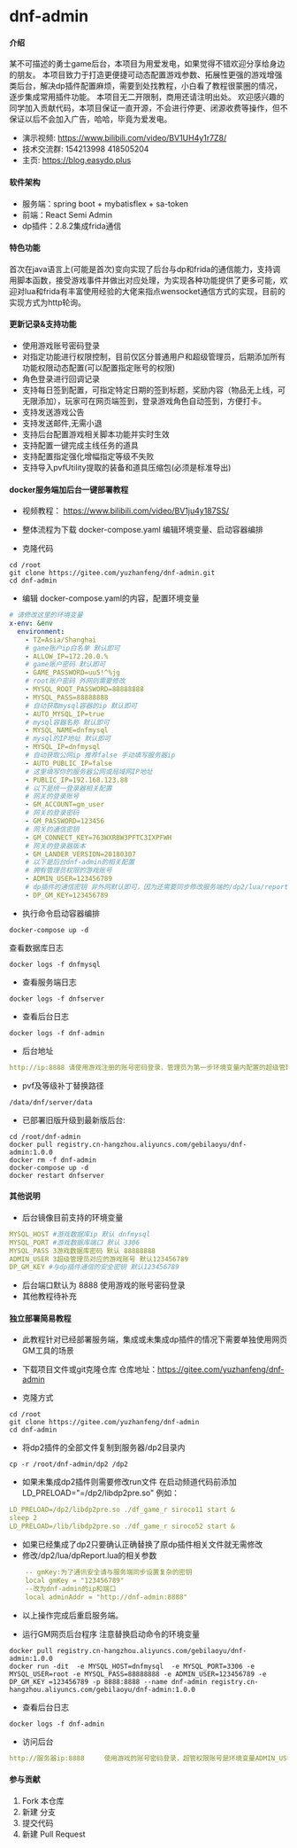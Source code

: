# dnf-admin

#### 介绍
某不可描述的勇士game后台，本项目为用爱发电，如果觉得不错欢迎分享给身边的朋友。
本项目致力于打造更便捷可动态配置游戏参数、拓展性更强的游戏增强类后台，解决dp插件配置麻烦，需要到处找教程，小白看了教程很蒙圈的情况，逐步集成常用插件功能。
本项目无二开限制，商用还请注明出处。
欢迎感兴趣的同学加入贡献代码，本项目保证一直开源，不会进行停更、闭源收费等操作，但不保证以后不会加入广告，哈哈，毕竟为爱发电。
- 演示视频: https://www.bilibili.com/video/BV1UH4y1r7Z8/
- 技术交流群: 154213998  418505204
- 主页: https://blog.easydo.plus

#### 软件架构
- 服务端：spring boot + mybatisflex + sa-token
- 前端：React Semi Admin
- dp插件：2.8.2集成frida通信

#### 特色功能
首次在java语言上(可能是首次)变向实现了后台与dp和frida的通信能力，支持调用脚本函数，接受游戏事件并做出对应处理，为实现各种功能提供了更多可能，欢迎对lua和frida有丰富使用经验的大佬来指点wensocket通信方式的实现，目前的实现方式为http轮询。

#### 更新记录&支持功能
- 使用游戏账号密码登录
- 对指定功能进行权限控制，目前仅区分普通用户和超级管理员，后期添加所有功能权限动态配置(可以配置指定账号的权限)
- 角色登录进行回调记录
- 支持每日签到配置，可指定特定日期的签到标题，奖励内容（物品无上线，可无限添加），玩家可在网页端签到，登录游戏角色自动签到，方便打卡。
- 支持发送游戏公告
- 支持发送邮件,无需小退
- 支持后台配置游戏相关脚本功能并实时生效
- 支持配置一键完成主线任务的道具
- 支持配置指定强化增幅指定等级不失败
- 支持导入pvfUtility提取的装备和道具压缩包(必须是标准导出)

#### docker服务端加后台一键部署教程

- 视频教程： 
https://www.bilibili.com/video/BV1ju4y187SS/

- 整体流程为下载 docker-compose.yaml  编辑环境变量、启动容器编排

- 克隆代码
```shell
cd /root
git clone https://gitee.com/yuzhanfeng/dnf-admin.git  
cd dnf-admin
```
- 编辑 docker-compose.yaml的内容，配置环境变量

```yaml
# 请修改这里的环境变量
x-env: &env
  environment:
    - TZ=Asia/Shanghai
    # game账户ip白名单 默认即可
    - ALLOW_IP=172.20.0.%
    # game账户密码 默认即可
    - GAME_PASSWORD=uu5!^%jg
    # root账户密码 外网则需要修改
    - MYSQL_ROOT_PASSWORD=88888888
    - MYSQL_PASS=88888888
    # 自动获取mysql容器的ip 默认即可
    - AUTO_MYSQL_IP=true
    # mysql容器名称 默认即可
    - MYSQL_NAME=dnfmysql
    # mysql的IP地址 默认即可
    - MYSQL_IP=dnfmysql
    # 自动获取公网ip 推荐false 手动填写服务器ip
    - AUTO_PUBLIC_IP=false
    # 这里填写你的服务器公网或局域网IP地址 
    - PUBLIC_IP=192.168.123.88
    # 以下是统一登录器相关配置
    # 网关的登录账号
    - GM_ACCOUNT=gm_user
    # 网关的登录密码
    - GM_PASSWORD=123456
    # 网关的通信密钥
    - GM_CONNECT_KEY=763WXRBW3PFTC3IXPFWH
    # 网关的登录器版本
    - GM_LANDER_VERSION=20180307
    # 以下是后台dnf-admin的相关配置
    # 拥有管理员权限的游戏账号
    - ADMIN_USER=123456789
    # dp插件的通信密钥 非外网默认即可，因为还需要同步修改服务端的/dp2/lua/reportDp.lua
    - DP_GM_KEY=123456789

```
- 执行命令启动容器编排
```shell
docker-compose up -d
```

查看数据库日志

```shell
docker logs -f dnfmysql  
```
- 查看服务端日志

```shell
docker logs -f dnfserver  
```
- 查看后台日志

```shell
docker logs -f dnf-admin 
```
- 后台地址

```yaml
http://ip:8888 请使用游戏注册的账号密码登录，管理员为第一步环境变量内配置的超级管理员账号，其他游戏账号夜客登录权限为普通用户
```

- pvf及等级补丁替换路径

```shell
/data/dnf/server/data
```

- 已部署旧版升级到最新版后台:

```shell
cd /root/dnf-admin
docker pull registry.cn-hangzhou.aliyuncs.com/gebilaoyu/dnf-admin:1.0.0
docker rm -f dnf-admin
docker-compose up -d
docker restart dnfserver
```


#### 其他说明

- 后台镜像目前支持的环境变量
``` yaml
MYSQL_HOST #游戏数据库ip 默认 dnfmysql
MYSQL_PORT #游戏数据库端口 默认 3306
MYSQL_PASS 3游戏数据库密码 默认 88888888
ADMIN_USER 3超级管理员对应的游戏账号 默认123456789
DP_GM_KEY #与dp插件通信的安全密钥 默认123456789
```
- 后台端口默认为 8888 使用游戏的账号密码登录
- 其他教程待补充


#### 独立部署简易教程

- 此教程针对已经部署服务端，集成或未集成dp插件的情况下需要单独使用网页GM工具的场景

- 下载项目文件或git克隆仓库
  仓库地址：https://gitee.com/yuzhanfeng/dnf-admin
- 克隆方式
```shell
cd /root
git clone https://gitee.com/yuzhanfeng/dnf-admin
cd dnf-admin
```
- 将dp2插件的全部文件复制到服务器/dp2目录内

```shell
cp -r /root/dnf-admin/dp2 /dp2
```

- 如果未集成dp2插件则需要修改run文件  在启动频道代码前添加 LD_PRELOAD="=/dp2/libdp2pre.so"
  例如：
```yaml
LD_PRELOAD=/dp2/libdp2pre.so ./df_game_r siroco11 start &
sleep 2
LD_PRELOAD=/lib/libdp2pre.so ./df_game_r siroco52 start &
```
- 如果已经集成了dp2只要确认正确替换了原dp插件相关文件就无需修改
- 修改/dp2/lua/dpReport.lua的相关参数

``` yaml
    -- gmKey:为了通讯安全请与服务端同步设置复杂的密钥
    local gmKey = "123456789"
    --改为dnf-admin的ip和端口
    local adminAddr = "http://dnf-admin:8888"

```
- 以上操作完成后重启服务端。

- 运行GM网页后台程序 注意替换启动命令的环境变量

```shell 
docker pull registry.cn-hangzhou.aliyuncs.com/gebilaoyu/dnf-admin:1.0.0
docker run -dit  -e MYSQL_HOST=dnfmysql  -e MYSQL_PORT=3306 -e MYSQL_USER=root -e MYSQL_PASS=88888888 -e ADMIN_USER=123456789 -e DP_GM_KEY =123456789 -p 8888:8888 --name dnf-admin registry.cn-hangzhou.aliyuncs.com/gebilaoyu/dnf-admin:1.0.0
```

- 查看后台日志

```shell
docker logs -f dnf-admin
```


- 访问后台
```yaml
http://服务器ip:8888     使用游戏的账号密码登录，超管权限账号是环境变量ADMIN_USER设置的账号，其他账号为普通权限
```

#### 参与贡献

1.  Fork 本仓库
2.  新建  分支
3.  提交代码
4.  新建 Pull Request


